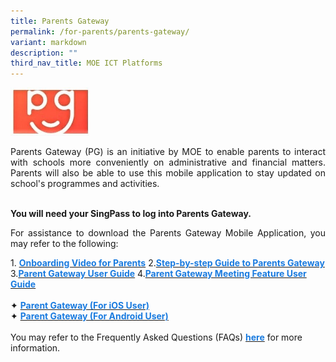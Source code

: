 ```yaml
---
title: Parents Gateway
permalink: /for-parents/parents-gateway/
variant: markdown
description: ""
third_nav_title: MOE ICT Platforms
---
```

<img src="/images/parents-gateway.jpeg" style="width:25%">
<br>
<p style="text-align:justify">Parents Gateway (PG) is an initiative by MOE to enable parents to interact with schools more conveniently on administrative and financial matters. Parents will also be able to use this mobile application to stay updated on school's programmes and activities.</p>
<br>
<b>You will need your SingPass to log into Parents Gateway.</b>
<br>
<p style="text-align:justify">For assistance to download the Parents Gateway Mobile Application, you may refer to the following:</p>
1. <a href="https://youtu.be/02uYTlYD1P4" target="_blank" rel="noopener noreferrer"><b style="text-decoration:none;color:#1A7BDF">Onboarding Video for Parents</b></a>
2.<a href="/files/Step-by-step-Guide-to-Parents-Gateway.pdf" target="_blank" rel="noopener noreferrer"><span style="text-decoration:none;color:#1A7BDF"><b>Step-by-step Guide to Parents Gateway</b></span></a>
3.<a href="/files/PG Mobile App User Guide.pdf" target="_blank" rel="noopener noreferrer"><span style="text-decoration:none;color:#1A7BDF"><b>Parent Gateway User Guide</b></span></a>
4.<a href="/files/PG Mobile App Meetings Feature User Guide.pdf" target="_blank" rel="noopener noreferrer"><span style="text-decoration:none;color:#1A7BDF"><b>Parent Gateway Meeting Feature User Guide</b></span></a><br><br>
 ✦ <a href="https://apps.apple.com/sg/app/parents-gateway/id1267198708" target="_blank" rel="noopener noreferrer"><b style="text-decoration:none;color:#1A7BDF">Parent Gateway (For iOS User)</b></a>
<br>
✦ <a href="https://play.google.com/store/apps/details?id=com.moe.pgp&amp;hl=en\_SG" target="_blank" rel="noopener noreferrer"><b style="text-decoration:none;color:#1A7BDF">Parent Gateway (For Android User)</b></a>
<br><br>
You may refer to the Frequently Asked Questions (FAQs) <a href="/files/FAQs-for-Parents-Gateway.pdf" target="_blank" rel="noopener noreferrer"><span style="text-decoration:none;color:#1A7BDF"><b>here</b></span></a> for more information.